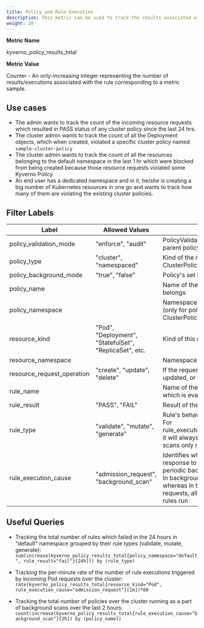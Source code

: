 ```yaml
---
title: Policy and Rule Execution
description: This metric can be used to track the results associated with the rules executing as a part of incoming resource requests and even background scans. This metric can be further aggregated to track policy-level results as well.
weight: 20
---
```


**Metric Name**

kyverno_policy_results_total

**Metric Value**

Counter - An only-increasing integer representing the number of results/executions associated with the rule corresponding to a metric sample.

## Use cases

* The admin wants to track the count of the incoming resource requests which resulted in PASS status of any cluster policy since the last 24 hrs.
* The cluster admin wants to track the count of all the Deployment objects, which when created, violated a specific cluster policy named `sample-cluster-policy`
* The cluster admin wants to track the count of all the resources belonging to the default namespace in the last 1 hr which were blocked from being created because those resource requests violated some Kyverno Policy.
* An end user has a dedicated namespace and in it, he/she is creating a big number of Kubernetes resources in one go and wants to track how many of them are violating the existing cluster policies.

## Filter Labels

| Label                             | Allowed Values                                         | Description                                                                                                                                                                                                                               |
| --------------------------------- | ------------------------------------------------------ | ----------------------------------------------------------------------------------------------------------------------------------------------------------------------------------------------------------------------------------------- |
| policy\_validation\_mode          | "enforce", "audit"                                     | PolicyValidationFailure action of the rule's parent policy                                                                                                                                                                               |
| policy\_type                      | "cluster", "namespaced"                                | Kind of the rule's parent policy. Kind: ClusterPolicy or Kind: Policy                                                                                                                                                                     |
| policy\_background\_mode          | "true", "false"                                        | Policy's set background mode                                                                                                                                                                                                              |
| policy\_name                      |                                                        | Name of the policy to which the rule belongs                                                                                                                                                                                              |
| policy\_namespace                 |                                                        | Namespace in which this Policy resides (only for policies with kind: Policy), For ClusterPolicies, this field will be "-"                                                                                                                 |
| resource\_kind                    | "Pod", "Deployment", "StatefulSet", "ReplicaSet", etc. | Kind of this resource                                                                                                                                                                                                                     |
| resource\_namespace               |                                                        | Namespace in which this resource lies                                                                                                                                                                                                      |
| resource\_request\_operation      | "create", "update", "delete"                           | If the requested resource is being created, updated, or deleted.                                                                                                                                                                           |
| rule\_name                        |                                                        | Name of the rule, in the above policy, which is evaluating in this situation                                                                                                                                                              |
| rule\_result                      | "PASS", "FAIL"                                         | Result of the rule's execution                                                                                                                                                                                                            |
| rule\_type                        | "validate", "mutate", "generate"                       | Rule's behavior type.<br>For rule\_execution\_cause="background\_scan", it will always be "validate" as background scans only run validate rules                                                                                         |
| rule\_execution\_cause            | "admission\_request", "background\_scan"               | Identifies whether the rule is executing in response to an admission request or a periodic background scan.<br>In background scans, only validate rules whereas in the case of admission requests, all validate/mutate/generate rules run |

## Useful Queries

* Tracking the total number of rules which failed in the 24 hours in "default" namespace grouped by their rule types (validate, mutate, generate):<br>
`sum(increase(kyverno_policy_results_total{policy_namespace="default", rule_result="fail"}[24h])) by (rule_type)`

* Tracking the per-minute rate of the number of rule executions triggered by incoming Pod requests over the cluster:<br>
`rate(kyverno_policy_results_total{resource_kind="Pod", rule_execution_cause="admission_request"}[1m])*60`

* Tracking the total number of policies over the cluster running as a part of background scans over the last 2 hours:<br>
`count(increase(kyverno_policy_results_total{rule_execution_cause="background_scan"}[2h]) by (policy_name))`
